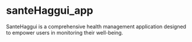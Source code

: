 # santeHaggui_app
SanteHaggui is a comprehensive health management application designed to empower users in monitoring their well-being.
